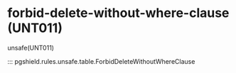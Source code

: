 # forbid-delete-without-where-clause (UNT011)

unsafe(UNT011)

::: pgshield.rules.unsafe.table.ForbidDeleteWithoutWhereClause

